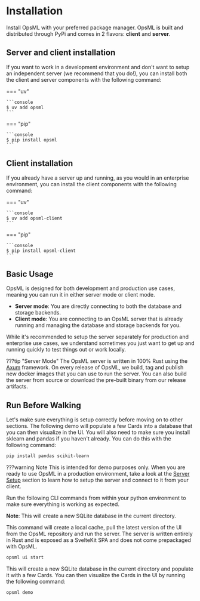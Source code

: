 # Installation

Install OpsML with your preferred package manager. OpsML is built and distributed through PyPi and comes in 2 flavors: **client** and **server**.

## Server and client installation

If you want to work in a development environment and don't want to setup an independent server (we recommend that you do!), you can install both the client and server components with the following command:

=== "uv"

    ```console
    $ uv add opsml
    ```

=== "pip"

    ```console
    $ pip install opsml
    ```

## Client installation

If you already have a server up and running, as you would in an enterprise environment, you can install the client components with the following command:

=== "uv"

    ```console
    $ uv add opsml-client
    ```

=== "pip"

    ```console
    $ pip install opsml-client
    ```

## Basic Usage

OpsML is designed for both development and production use cases, meaning you can run it in either server mode or client mode. 

- **Server mode**: You are directly connecting to both the database and storage backends. 
- **Client mode**: You are connecting to an OpsML server that is already running and managing the database and storage backends for you. 

While it's recommended to setup the server separately for production and enterprise use cases, we understand sometimes you just want to get up and running quickly to test things out or work locally.

???tip "Server Mode"
    The OpsML server is written in 100% Rust using the [Axum](https://github.com/tokio-rs/axum/) framework. On every release of OpsML, we build, tag and publish new docker images that you can use to run the server. You can also build the server from source or download the pre-built binary from our release artifacts.
   

## Run Before Walking

Let's make sure everything is setup correctly before moving on to other sections. The following demo will populate a few Cards into a database that you can then visualize in the UI. You will also need to make sure you install sklearn and pandas if you haven't already. You can do this with the following command:

```bash
pip install pandas scikit-learn
```

???warning Note
    This is intended for demo purposes only. When you are ready to use OpsML in a production environment, take a look at the [Server Setup](./docs/setup/overview.md) section to learn how to setup the server and connect to it from your client.
   

Run the following CLI commands from within your python environment to make sure everything is working as expected.

**Note**: This will create a new SQLite database in the current directory.

This command will create a local cache, pull the latest version of the UI from the OpsML repository and run the server. The server is written entirely in Rust and is exposed as a SvelteKit SPA and does not come prepackaged with OpsML.

```bash
opsml ui start
```

This will create a new SQLite database in the current directory and populate it with a few Cards. You can then visualize the Cards in the UI by running the following command:

```bash
opsml demo
```

